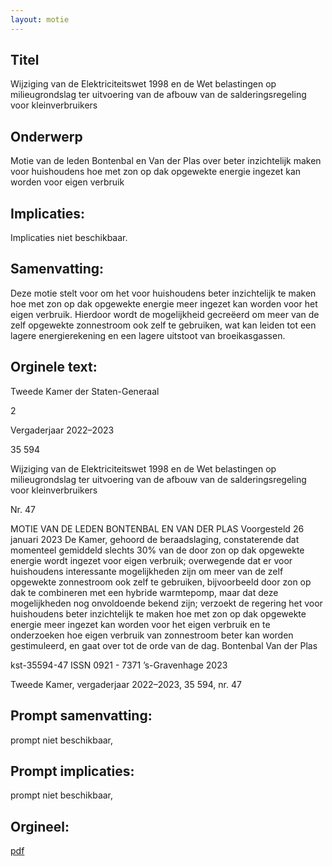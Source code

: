 ```yaml
---
layout: motie
---
```

## Titel
Wijziging van de Elektriciteitswet 1998 en de Wet belastingen op milieugrondslag ter uitvoering van de afbouw van de salderingsregeling voor kleinverbruikers
## Onderwerp
Motie van de leden Bontenbal en Van der Plas over beter inzichtelijk maken voor huishoudens hoe met zon op dak opgewekte energie ingezet kan worden voor eigen verbruik
## Implicaties:
Implicaties niet beschikbaar.
## Samenvatting:

Deze motie stelt voor om het voor huishoudens beter inzichtelijk te maken hoe met zon op dak opgewekte energie meer ingezet kan worden voor het eigen verbruik. Hierdoor wordt de mogelijkheid gecreëerd om meer van de zelf opgewekte zonnestroom ook zelf te gebruiken, wat kan leiden tot een lagere energierekening en een lagere uitstoot van broeikasgassen.
## Orginele text:


Tweede Kamer der Staten-Generaal

2

Vergaderjaar 2022–2023

35 594

Wijziging van de Elektriciteitswet 1998 en de
Wet belastingen op milieugrondslag ter
uitvoering van de afbouw van de
salderingsregeling voor kleinverbruikers

Nr. 47

MOTIE VAN DE LEDEN BONTENBAL EN VAN DER PLAS
Voorgesteld 26 januari 2023
De Kamer,
gehoord de beraadslaging,
constaterende dat momenteel gemiddeld slechts 30% van de door zon op
dak opgewekte energie wordt ingezet voor eigen verbruik;
overwegende dat er voor huishoudens interessante mogelijkheden zijn
om meer van de zelf opgewekte zonnestroom ook zelf te gebruiken,
bijvoorbeeld door zon op dak te combineren met een hybride
warmtepomp, maar dat deze mogelijkheden nog onvoldoende bekend
zijn;
verzoekt de regering het voor huishoudens beter inzichtelijk te maken hoe
met zon op dak opgewekte energie meer ingezet kan worden voor het
eigen verbruik en te onderzoeken hoe eigen verbruik van zonnestroom
beter kan worden gestimuleerd,
en gaat over tot de orde van de dag.
Bontenbal
Van der Plas

kst-35594-47
ISSN 0921 - 7371
’s-Gravenhage 2023

Tweede Kamer, vergaderjaar 2022–2023, 35 594, nr. 47


## Prompt samenvatting:
prompt niet beschikbaar,

## Prompt implicaties:
prompt niet beschikbaar,
## Orgineel:
[pdf](https://gegevensmagazijn.tweedekamer.nl/OData/v4/2.0/Document(84541a75-7aec-4698-8855-c1348be015df)/resource)
